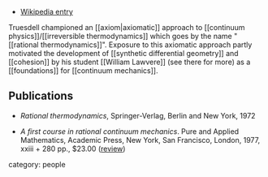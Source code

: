 

* [Wikipedia entry](http://en.wikipedia.org/wiki/Clifford_Truesdell)

Truesdell championed an [[axiom|axiomatic]] approach to [[continuum physics]]/[[irreversible thermodynamics]] which goes by the name "[[rational thermodynamics]]". Exposure to this axiomatic approach partly motivated the development of [[synthetic differential geometry]] and [[cohesion]] by his student [[William Lawvere]] (see there for more) as a [[foundations]] for [[continuum mechanics]].


## Publications


* _Rational thermodynamics_, Springer-Verlag, Berlin and New York, 1972

* _A first course in rational continuum mechanics_. Pure and Applied Mathematics, Academic Press, New York, San Francisco, London, 1977, xxiii + 280 pp., $23.00 ([review](http://projecteuclid.org/euclid.bams/1183548435))


category: people
